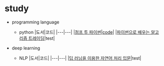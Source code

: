 # study
* programming language
  * python
    |도서|코드|
    |---|---|
    |[점프 투 파이썬](https://wikidocs.net/book/1)|[code](https://github.com/yeojiyoon/study/tree/main/python/jump_to_python)|
    |[파이썬으로 배우는 알고리즘 트레이딩](https://wikidocs.net/book/110)|test|
    
* deep learning
  * NLP 
    |도서|코드|
    |---|---|
    |[딥 러닝을 이용한 자연어 처리 입문](https://wikidocs.net/book/2155)|test|
  
